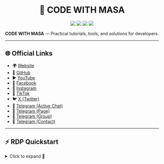 <h1 align="center">🚀 CODE WITH MASA</h1>
<p align="center">
  <img src="https://img.shields.io/badge/Website-codewithmasa.giize.com-blue?style=for-the-badge" />
  <img src="https://img.shields.io/github/stars/CODEWITHMASA/RDP-FREE?style=for-the-badge" />
  <img src="https://img.shields.io/github/forks/CODEWITHMASA/RDP-FREE?style=for-the-badge" />
  <img src="https://img.shields.io/github/last-commit/CODEWITHMASA/RDP-FREE?style=for-the-badge" />
</p>

<p align="center">
  <b>CODE WITH MASA</b> — Practical tutorials, tools, and solutions for developers.
</p>

---

## 🌐 Official Links
- 🌍 [Website](https://www.codewithmasa.giize.com)  
- 🐙 [GitHub](https://github.com/CODEWITHMASA)  
- ▶️ [YouTube](https://www.youtube.com/@CODEWITHMASA)  
- 📘 [Facebook](https://www.facebook.com/CODEWITHMASA)  
- 📸 [Instagram](https://www.instagram.com/codewithmasa)  
- 🎵 [TikTok](https://www.tiktok.com/@CODEWITHMASA)  
- 🐦 [X (Twitter)](https://x.com/CODEWITHMASA)  
- 💬 [Telegram (Active Chat)](https://t.me/+_R91sWmKBacyZTc0)  
- 📢 [Telegram (Page)](https://t.me/CODEWITHMASA)  
- 👥 [Telegram (Group)](https://t.me/GROUPCODEWITHMASA)  
- 📩 [Telegram (Contact)](https://t.me/MrMasaOfficial)  

---

## ⚡ RDP Quickstart

<details>
<summary>Click to expand 🚀</summary>

### Prerequisites
- Google Cloud account with VM creation enabled.
- `git` & `bash` installed.
- Basic CLI knowledge.

### Installation
```bash
git clone https://github.com/CODEWITHMASA/RDP-FREE.git
cd RDP-FREE
chmod +x rdp.sh
bash rdp.sh
